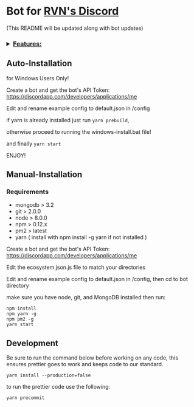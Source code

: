 # Bot for [RVN's Discord](https://discord.gg/BmwqstP)

(This README will be updated along with bot updates)

<h3>
<details style="font-size=30px;"><summary><u>Features:</u></summary>

* Helper

  * displays help for any command given

    * Responds to `!help`

    * Also Responds to `!help <command>`

* Network bot

  * displays current network Raven Netowrk Stats.

    * Responds to `!network`

* Market bot

  * displays current market stats from coinmarketcap

    * Responds to `!market`

* Hashpower bot

  * calculates given MH/s to RVN & fiat per min, hr, day.

    * Responds to `!hashpower <MH/s> <fiat>`

* Price bot

  * displays price of currencies.

    * Responds to `!price <fiat/coin> <amount> <fiat/coin>`

* Lambo bot

  * displays how much rvn is needed or if amount is supplied how many needed for 1 lambo

    * Responds to `!lambo`

    * Responds to `!lambo <amount>`

* Balance bot

  * Displays balance of supplied Raven Address

    * Responds to `!balance <address>`

* Note bot

  * logs note for the bot workers!

    * Responds to `!botmaster <whatever you want to say>`

* Uptime bot

  * displays bot current uptime!

    * Responds to `!uptime`

* User info bot

  * displays info about a certain users

    * Responds to `!userinfo <@username>`

* Pools bot

  * displays pools on the raven network

    * Responds to `!pools`

    * Also Responds to `!pools <pool name>`

  * allows Pool Operators to add themselves to the list

    * Responds to `!pools set, <poolName>, <poolURL>, <poolFee>, <poolStratum>, <poolPort>, <poolExtraInfo>`

* 8ball bot

  * answers yes or no questions

    * Responds to `!8ball <question?>`

* status bot

  * displays if url is up or down.

    * Responds to `!status <url> <port>`

* Role setter bot

  * allows users to set specific roles for themselves

    * (specified in the config!)

    * Responds to `!addrole <role-name>` - Adds to Role

    * Responds to `!delrole <role-name>` - Deletes from Role

    * Responds to `!roles` - List Available Roles

* helpful commands bot

  * displays helpful commands you can use.

    * (set in the commands.json)

    * Responds to `!helpcommands`

* Welcome bot

  * sends Direct Message when new users join,

    * (moderator only) Responds to `!welcome <@username>`

* Server Stats bot

  * displays current servers Statistics

    * (moderator only) Responds to `!serverstats`

* Purge Bot

  * deletes # is amount of messages.

    * (moderator only) Responds to `!purge <#>`

* pm2 Bots

  * allows updating and shutting down of bots

    * (Bot Devs Only) Responds to `!update <app-name>`

    * (Bot Devs Only) Responds to `!shutdown <app-name>`

* Specific User Message Logger

* alias plugin to allow commands to be activated by a different word

* Spam Detection Bot to Prevent Discord Raids and Spammers

* Discord Invite Link Detection

* Dynamic plugin loading with permission support.

* [PM2 support](http://pm2.keymetrics.io/)

</details>
</h3>

## Auto-Installation

for Windows Users Only!

Create a bot and get the bot's API Token:
https://discordapp.com/developers/applications/me

Edit and rename example config to default.json in /config

if yarn is already installed just run `yarn prebuild`,

otherwise proceed to running the windows-install.bat file!

and finally `yarn start`

ENJOY!

## Manual-Installation

### Requirements

* mongodb > 3.2
* git > 2.0.0
* node > 8.0.0
* npm > 0.12.x
* pm2 > latest
* yarn ( install with npm install -g yarn if not installed )

Create a bot and get the bot's API Token:
https://discordapp.com/developers/applications/me

Edit the ecosystem.json.js file to match your directories

Edit and rename example config to default.json in /config, then cd to bot directory

make sure you have node, git, and MongoDB installed then run:

```
npm install
npm yarn -g
npm pm2 -g
yarn start
```

## Development

Be sure to run the command below before working on any code, this ensures
prettier goes to work and keeps code to our standard.

```
yarn install --production=false
```

to run the prettier code use the following:

```
yarn precommit
```
